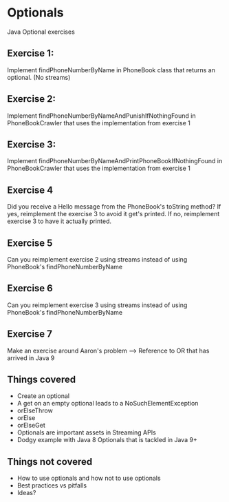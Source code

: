 # Optionals
Java Optional exercises

## Exercise 1:
Implement findPhoneNumberByName in PhoneBook class that returns an optional.
(No streams)

## Exercise 2:
Implement findPhoneNumberByNameAndPunishIfNothingFound in PhoneBookCrawler that uses the implementation from exercise 1

## Exercise 3:
Implement findPhoneNumberByNameAndPrintPhoneBookIfNothingFound in PhoneBookCrawler that uses the implementation from exercise 1

## Exercise 4
Did you receive a Hello message from the PhoneBook's toString method?
If yes, reimplement the exercise 3 to avoid it get's printed.
If no, reimplement exercise 3 to have it actually printed.

## Exercise 5
Can you reimplement exercise 2 using streams instead of using PhoneBook's findPhoneNumberByName

## Exercise 6
Can you reimplement exercise 3 using streams instead of using PhoneBook's findPhoneNumberByName

## Exercise 7
Make an exercise around Aaron's problem --> Reference to OR that has arrived in Java 9

## Things covered
- Create an optional
- A get on an empty optional leads to a NoSuchElementException
- orElseThrow
- orElse
- orElseGet
- Optionals are important assets in Streaming APIs
- Dodgy example with Java 8 Optionals that is tackled in Java 9+

## Things not covered
- How to use optionals and how not to use optionals
- Best practices vs pitfalls
- Ideas?
